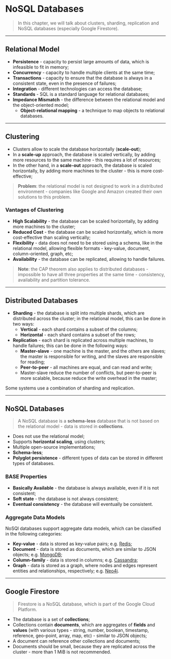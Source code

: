 # NoSQL Databases

> In this chapter, we will talk about clusters, sharding, replication and NoSQL databases (especially Google Firestore).

---

## Relational Model

* **Persistence** - capacity to persist large amounts of data, which is infeasible to fit in memory;
* **Concurrency** - capacity to handle multiple clients at the same time;
* **Transactions** - capacity to ensure that the database is always in a consistent state, even in the presence of failures;
* **Integration** - different technologies can access the database;
* **Standards** - SQL is a standard language for relational databases;
* **Impedance Mismatch** - the difference between the relational model and the object-oriented model;
  * **Object-relational mapping** - a technique to map objects to relational databases.

---

## Clustering

* Clusters allow to scale the database horizontally (**scale-out**);
* In a **scale-up** approach, the database is scaled vertically, by adding more resources to the same machine - this requires a lot of resources;
* In the other hand, in a **scale-out** approach, the database is scaled horizontally, by adding more machines to the cluster - this is more cost-effective;

> **Problem**: the relational model is not designed to work in a distributed environment - companies like Google and Amazon created their own solutions to this problem.

### Vantages of Clustering

* **High Scalability** - the database can be scaled horizontally, by adding more machines to the cluster;
* **Reduced Cost** - the database can be scaled horizontally, which is more cost-effective than scaling vertically;
* **Flexibility** - data does not need to be stored using a schema, like in the relational model, allowing flexible formats - key-value, document, column-oriented, graph, etc;
* **Availability** - the database can be replicated, allowing to handle failures.

> **Note**: the CAP theorem also applies to distributed databases - impossible to have all three properties at the same time - consistency, availability and partition tolerance.

---

## Distributed Databases

* **Sharding** - the database is split into multiple shards, which are distributed across the cluster; in the relational model, this can be done in two ways:
  * **Vertical** - each shard contains a subset of the columns;
  * **Horizontal** - each shard contains a subset of the rows;
* **Replication** - each shard is replicated across multiple machines, to handle failures; this can be done in the following ways:
  * **Master-slave** - one machine is the master, and the others are slaves; the master is responsible for writing, and the slaves are responsible for reading;
  * **Peer-to-peer** - all machines are equal, and can read and write;
  * Master-slave reduce the number of conflicts, but peer-to-peer is more scalable, because reduce the write overhead in the master;

Some systems use a combination of sharding and replication.

---

## NoSQL Databases

> A NoSQL database is a **schema-less** database that is not based on the relational model - data is stored in **collections**.

* Does not use the relational model;
* Supports **horizontal scaling**, using clusters;
* Multiple open-source implementations;
* **Schema-less**;
* **Polyglot persistence** - different types of data can be stored in different types of databases.

### BASE Properties

* **Basically Available** - the database is always available, even if it is not consistent;
* **Soft state** - the database is not always consistent;
* **Eventual consistency** - the database will eventually be consistent.

### Aggregate Data Models

NoSQl databases support aggregate data models, which can be classified in the following categories:

* **Key-value** - data is stored as key-value pairs; e.g. [Redis](https://redis.io/);
* **Document** - data is stored as documents, which are similar to JSON objects; e.g. [MongoDB](https://www.mongodb.com/);
* **Column-family** - data is stored in columns; e.g. [Cassandra](https://cassandra.apache.org/);
* **Graph** - data is stored as a graph, where nodes and edges represent entities and relationships, respectively; e.g. [Neo4j](https://neo4j.com/product/neo4j-graph-database/).

---

## Google Firestore

> Firestore is a NoSQL database, which is part of the Google Cloud Platform.

* The database is a set of **collections**;
* Collections contain **documents**, which are aggregates of **fields** and **values** (with various types - string, number, boolean, timestamp, reference, geo-point, array, map, etc) - similar to JSON objects;
* A document can reference other collections and documents;
* Documents should be small, because they are replicated across the cluster - more than 1 MiB is not recommended.